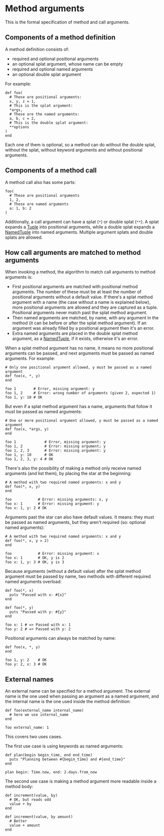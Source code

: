# Method arguments

This is the formal specification of method and call arguments.

## Components of a method definition

A method definition consists of:

* required and optional positional arguments
* an optional splat argument, whose name can be empty
* required and optional named arguments
* an optional double splat argument

For example:

```crystal
def foo(
  # These are positional arguments:
  x, y, z = 1,
  # This is the splat argument:
  *args,
  # These are the named arguments:
  a, b, c = 2,
  # This is the double splat argument:
  **options
)
end
```

Each one of them is optional, so a method can do without the double splat, without the splat, without keyword arguments and without positional arguments.

## Components of a method call

A method call also has some parts:

```crystal
foo(
  # These are positional arguments
  1, 2,
  # These are named arguments
  a: 1, b: 2
)
```

Additionally, a call argument can have a splat (`*`) or double splat (`**`). A splat expands a [Tuple](literals/tuple.md) into positional arguments, while a double splat expands a [NamedTuple](literals/named_tuple.md) into named arguments. Multiple argument splats and double splats are allowed.

## How call arguments are matched to method arguments

When invoking a method, the algorithm to match call arguments to method arguments is:

* First positional arguments are matched with positional method arguments. The number of these must be at least the number of positional arguments without a default value. If there's a splat method argument with a name (the case without a name is explained below), more positional arguments are allowed and they are captured as a tuple. Positional arguments never match past the splat method argument.
* Then named arguments are matched, by name, with any argument in the method (it can be before or after the splat method argument). If an argument was already filled by a positional argument then it's an error.
* Extra named arguments are placed in the double splat method argument, as a [NamedTuple](literals/named_tuple.md), if it exists, otherwise it's an error.

When a splat method argument has no name, it means no more positional arguments can be passed, and next arguments must be passed as named arguments. For example:

```crystal
# Only one positional argument allowed, y must be passed as a named argument
def foo(x, *, y)
end

foo 1        # Error, missing argument: y
foo 1, 2     # Error: wrong number of arguments (given 2, expected 1)
foo 1, y: 10 # OK
```

But even if a splat method argument has a name, arguments that follow it must be passed as named arguments:

```crystal
# One or more positional argument allowed, y must be passed as a named argument
def foo(x, *args, y)
end

foo 1             # Error, missing argument: y
foo 1, 2          # Error: missing argument; y
foo 1, 2, 3       # Error: missing argument: y
foo 1, y: 10      # OK
foo 1, 2, 3, y: 4 # OK
```

There's also the possibility of making a method only receive named arguments (and list them), by placing the star at the beginning:

```crystal
# A method with two required named arguments: x and y
def foo(*, x, y)
end

foo            # Error: missing arguments: x, y
foo x: 1       # Error: missing argument: y
foo x: 1, y: 2 # OK
```

Arguments past the star can also have default values. It means: they must be passed as named arguments, but they aren't required (so: optional named arguments):

```crystal
# A method with two required named arguments: x and y
def foo(*, x, y = 2)
end

foo            # Error: missing argument: x
foo x: 1       # OK, y is 2
foo x: 1, y: 3 # OK, y is 3
```

Because arguments (without a default value) after the splat method argument must be passed by name, two methods with different required named arguments overload:

```crystal
def foo(*, x)
  puts "Passed with x: #{x}"
end

def foo(*, y)
  puts "Passed with y: #{y}"
end

foo x: 1 # => Passed with x: 1
foo y: 2 # => Passed with y: 2
```

Positional arguments can always be matched by name:

```crystal
def foo(x, *, y)
end

foo 1, y: 2    # OK
foo y: 2, x: 3 # OK
```

## External names

An external name can be specified for a method argument. The external name is the one used when passing an argument as a named argument, and the internal name is the one used inside the method definition:

```crystal
def foo(external_name internal_name)
  # here we use internal_name
end

foo external_name: 1
```

This covers two uses cases.

The first use case is using keywords as named arguments:

```crystal
def plan(begin begin_time, end end_time)
  puts "Planning between #{begin_time} and #{end_time}"
end

plan begin: Time.now, end: 2.days.from_now
```

The second use case is making a method argument more readable inside a method body:

```crystal
def increment(value, by)
  # OK, but reads odd
  value + by
end

def increment(value, by amount)
  # Better
  value + amount
end
```

